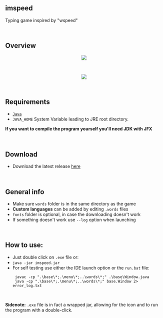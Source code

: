## imspeed
Typing game inspired by "wspeed"

<br>

## Overview

<p align="center">
  <img width="auto" height="auto" src="https://user-images.githubusercontent.com/25122875/85625633-0da71b80-b66c-11ea-928f-b1fe94220b2a.jpg">
</p>  
<br>
<p align="center">
  <img width="auto" height="auto" src="https://user-images.githubusercontent.com/25122875/85625655-1697ed00-b66c-11ea-880a-833b069b29a5.jpg">
</p>

<br>

## Requirements

* [`Java`](https://www.java.com/download/)
* `JAVA_HOME` System Variable leading to JRE root directory.

**If you want to compile the program yourself you'll need JDK with JFX**  

<br>  

## Download

* Download the latest release [here](https://github.com/emermacko/imspeed/releases)  

<br>

## General info

* Make sure `words` folder is in the same directory as the game
* **Custom languages** can be added by editing `.words` files
* `fonts` folder is optional, in case the downloading doesn't work
* If something doesn't work use `--log` option when launching
   
<br>


## How to use:
  * Just double click on `.exe` file or:
  * `java -jar imspeed.jar`
  * For self testing use either the IDE launch option or the `run.bat` file: <br>
    ```batch
     javac -cp ".\base\*;.\menu\*;..\words\*;" .\base\Window.java
     java -cp ".\base\*;.\menu\*;..\words\*;" base.Window 2> error_log.txt
    ```
  <br>  
  
**Sidenote:** `.exe` file is in fact a wrapped jar, allowing for the icon and to run the program with a double-click.
<br>
